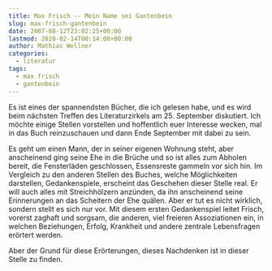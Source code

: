 ```yaml
---
title: Max Frisch -- Mein Name sei Gantenbein
slug: max-frisch-gantenbein
date: 2007-08-12T23:02:25+00:00
lastmod: 2020-02-14T00:14:08+00:00
author: Mathias Wellner
categories:
  - literatur
tags:
  - max frisch
  - gantenbein
---
```

Es ist eines der spannendsten Bücher, die ich gelesen habe, und es wird beim nächsten Treffen des Literaturzirkels am 25. September diskutiert. Ich möchte einige Stellen vorstellen und hoffentlich euer Interesse wecken, mal in das Buch reinzuschauen und dann Ende September mit dabei zu sein.

Es geht um einen Mann, der in seiner eigenen Wohnung steht, aber anscheinend ging seine Ehe in die Brüche und so ist alles zum Abholen bereit, die Fensterläden geschlossen, Essensreste gammeln vor sich hin. Im Vergleich zu den anderen Stellen des Buches, welche Möglichkeiten darstellen, Gedankenspiele, erscheint das Geschehen dieser Stelle real. Er will auch alles mit Streichhölzern anzünden, da ihn anscheinend seine Erinnerungen an das Scheitern der Ehe quälen. Aber er tut es nicht wirklich, sondern stellt es sich nur vor. Mit diesem ersten Gedankenspiel leitet Frisch, vorerst zaghaft und sorgsam, die anderen, viel freieren Assoziationen ein, in welchen Beziehungen, Erfolg, Krankheit und andere zentrale Lebensfragen erörtert werden.

Aber der Grund für diese Erörterungen, dieses Nachdenken ist in dieser Stelle zu finden.